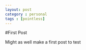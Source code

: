 ```yaml
---
layout: post
category : personal
tags : [pointless]
---
```


#First Post

Might as well make a first post to test